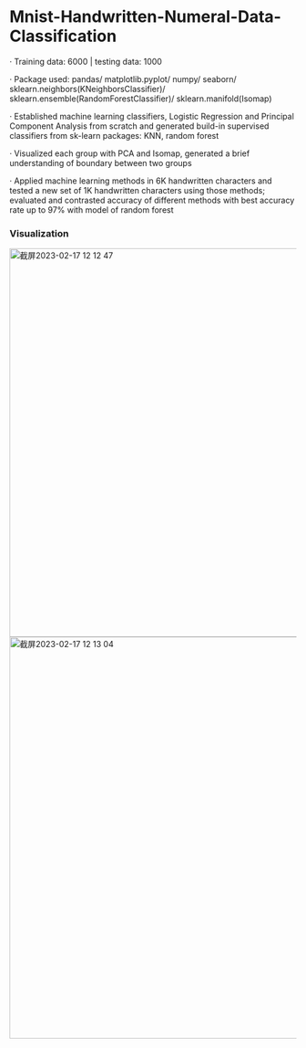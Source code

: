 # Mnist-Handwritten-Numeral-Data-Classification

· Training data: 6000 | testing data: 1000

· Package used: pandas/ matplotlib.pyplot/ numpy/ seaborn/ sklearn.neighbors(KNeighborsClassifier)/ sklearn.ensemble(RandomForestClassifier)/ sklearn.manifold(Isomap) 

· Established machine learning classifiers, Logistic Regression and Principal Component Analysis from scratch and generated build-in supervised classifiers from sk-learn packages: KNN, random forest

· Visualized each group with PCA and Isomap, generated a brief understanding of boundary between two groups

· Applied machine learning methods in 6K handwritten characters and tested a new set of 1K handwritten characters using those methods; evaluated and contrasted accuracy of different methods with best accuracy rate up to 97% with model of random forest

### Visualization

<img width="681" alt="截屏2023-02-17 12 12 47" src="https://user-images.githubusercontent.com/112505253/219719396-c1a686f4-d14c-4ab7-826f-9efa1998e9ea.png">
<img width="704" alt="截屏2023-02-17 12 13 04" src="https://user-images.githubusercontent.com/112505253/219719452-a7c4084f-e03a-4187-8b1b-f865079b9703.png">
